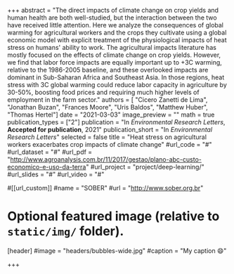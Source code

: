 +++
abstract = "The direct impacts of climate change on crop yields and human health are both well-studied, but the interaction between the two have received little attention. Here we analyze the consequences of global warming for agricultural workers and the crops they cultivate using a global economic model with explicit treatment of the physiological impacts of heat stress on humans' ability to work. The agricultural impacts literature has mostly focused on the effects of climate change on crop yields. However, we find that labor force impacts are equally important up to +3C warming, relative to the 1986-2005 baseline, and these overlooked impacts are dominant in Sub-Saharan Africa and Southeast Asia. In those regions, heat stress with 3C global warming could reduce labor capacity in agriculture by 30-50%, boosting food prices and requiring much higher levels of employment in the farm sector."
authors = [ "Cicero Zanetti de Lima", "Jonathan Buzan", "Frances Moore", "Uris Baldos", "Matthew Huber", "Thomas Hertel"]
date = "2021-03-03"
image_preview = ""
math = true
publication_types = ["2"]
publication = "In *Environmental Research Letters*, **Accepted for publication**, 2021"
publication_short = "In *Environmental Research Letters*"
selected = false
title = "Heat stress on agricultural workers exacerbates crop impacts of climate change"
#url_code = "#"
#url_dataset = "#"
#url_pdf = "http://www.agroanalysis.com.br/11/2017/gestao/plano-abc-custo-economico-e-uso-da-terra"
#url_project = "project/deep-learning/"
#url_slides = "#"
#url_video = "#"

#[[url_custom]]
#name = "SOBER"
#url = "http://www.sober.org.br"

# Optional featured image (relative to `static/img/` folder).
[header]
#image = "headers/bubbles-wide.jpg"
#caption = "My caption :smile:"

+++
